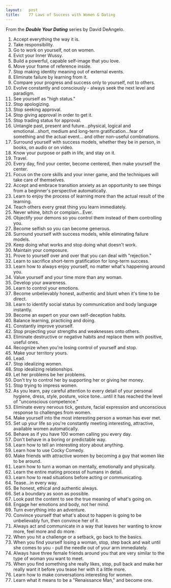 ```yaml
---
layout:   post
title:    77 Laws of Success with Women & Dating
---
```




From the ***Double Your Dating*** series by David DeAngelo.

1. Accept everything the way it is.
1. Take responsibility.
1. Go to work on yourself, not on women.
1. Evict your Inner Wussy.
1. Build a powerful, capable self-image that you love.
1. Move your frame of reference inside.
1. Stop making identity meaning out of external events.
1. Eliminate failure by learning from it.
1. Compare your progress and success only to yourself, not to others.
1. Evolve constantly and consciously - always seek the next level and paradigm.
1. See yourself as "high status."
1. Stop apologizing.
1. Stop seeking approval.
1. Stop giving approval in order to get it.
1. Stop trading status for approval.
1. Untangle past, present and future...physical, logical and emotional...short, 
  medium and long-term gratification...fear of something and the actual event...
  and other non-useful combinations.
1. Surround yourself with success models, whether they be in person, in books, on audio or on video.
1. Know your purpose or path in life, and stay on it.
1. Travel.
1. Every day, find your center, become centered, then make yourself the center.
1. Focus on the core skills and your inner game, and the techniques will take care of themselves.
1. Accept and embrace transition anxiety as an opportunity to see things from a 
  beginner's perspective automatically.
1. Learn to enjoy the process of learning more than the actual result of the learning.
1. Teach others every great thing you learn immediately.
1. Never whine, bitch or complain...Ever.
1. Objectify your demons so you control them instead of them controlling you.
1. Become selfish so you can become generous.
1. Surround yourself with success models, while eliminating failure models.
1. Keep doing what works and stop doing what doesn't work.
1. Maintain your composure.
1. Prove to yourself over and over that you can deal with "rejection."
1. Learn to sacrifice short-term gratification for long-term success.
1. Learn how to always enjoy yourself, no matter what's happening around you.
1. Value yourself and your time more than any woman.
1. Develop your awareness.
1. Learn to control your emotions.
1. Become unbelievably honest, authentic and blunt when it's time to be direct.
1. Learn to identify social status by communication and body language instantly.
1. Become an expert on your own self-deception habits.
1. Balance learning, practicing and doing.
1. Constantly improve yourself.
1. Stop projecting your strengths and weaknesses onto others.
1. Eliminate destructive or negative habits and replace them with positive, useful ones.
1. Recognize when you're losing control of yourself and stop.
1. Make your territory yours.
1. Lead.
1. Stop idealizing women.
1. Stop idealizing relationships.
1. Let her problems be her problems.
1. Don't try to control her by supporting her or giving her money.
1. Stop trying to impress women.
1. As you learn, pay careful attention to every detail of your personal hygiene, dress, 
  style, posture, voice tone...until it has reached the level of "unconscious competence."
1. Eliminate every nervous tick, gesture, facial expression and unconscious response to challenges from women.
1. Make yourself into the most interesting person a woman has ever met.
1. Set up your life so you're constantly meeting interesting, attractive, available women automatically.
1. Behave as if you have 100 women calling you every day.
1. Don't behave in a boring or predictable way.
1. Learn how to tell an interesting story about anything.
1. Learn how to use Cocky Comedy.
1. Make friends with attractive women by becoming a guy that women like to be around.
1. Learn how to turn a woman on mentally, emotionally and physically.
1. Learn the entire mating process of humans in detail.
1. Learn how to read situations before acting or communicating.
1. Tease...in every way.
1. Be honest, ethical and authentic always.
1. Set a boundary as soon as possible.
1. Look past the content to see the true meaning of what's going on.
1. Engage her emotions and body, not her mind.
1. Turn everything into an adventure.
1. Convince yourself that what's about to happen is going to be unbelievably fun, then convince her of it.
1. Always act and communicate in a way that leaves her wanting to know more, feel more and do more.
1. When you hit a challenge or a setback, go back to the basics.
1. When you find yourself losing a woman, stop, step back and wait until she comes to 
  you - pull the needle out of your arm immediately.
1. Always have three female friends around you that are very similar to the type of
  woman you want to meet.
1. When you find something she really likes, stop, pull back and make her really want
  it before you tease her with it a little more.
1. Learn how to make conversations interesting for women.
1. Learn what it means to be a "Renaissance Man," and become one.

